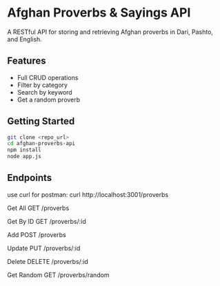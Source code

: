 # Afghan Proverbs & Sayings API

A RESTful API for storing and retrieving Afghan proverbs in Dari, Pashto, and English.

## Features

- Full CRUD operations
- Filter by category
- Search by keyword
- Get a random proverb

## Getting Started

```bash
git clone <repo_url>
cd afghan-proverbs-api
npm install
node app.js
```

## Endpoints

use curl for postman:
curl http://localhost:3001/proverbs

Get All
GET /proverbs

Get By ID
GET /proverbs/:id

Add
POST /proverbs

Update
PUT /proverbs/:id

Delete
DELETE /proverbs/:id

Get Random
GET /proverbs/random
